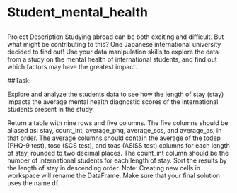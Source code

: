 # Student_mental_health

##
Project Description
Studying abroad can be both exciting and difficult. But what might be contributing to this? One Japanese international university decided to find out!
Use your data manipulation skills to explore the data from a study on the mental health of international students, and find out which factors may have the greatest impact.







##Task:

Explore and analyze the students data to see how the length of stay (stay) impacts the average mental health diagnostic scores of the international students present in the study.

Return a table with nine rows and five columns.
The five columns should be aliased as: stay, count_int, average_phq, average_scs, and average_as, in that order.
The average columns should contain the average of the todep (PHQ-9 test), tosc (SCS test), and toas (ASISS test) columns for each length of stay, rounded to two decimal places.
The count_int column should be the number of international students for each length of stay.
Sort the results by the length of stay in descending order.
Note: Creating new cells in workspace will rename the DataFrame. Make sure that your final solution uses the name df.
